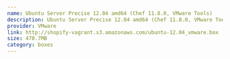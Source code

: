 ```yaml
---
name: Ubuntu Server Precise 12.04 amd64 (Chef 11.8.0, VMware Tools)
description: Ubuntu Server Precise 12.04 amd64 (Chef 11.8.0, VMware Tools)
provider: VMware
link: http://shopify-vagrant.s3.amazonaws.com/ubuntu-12.04_vmware.box
size: 470.7MB
category: boxes
---
```

